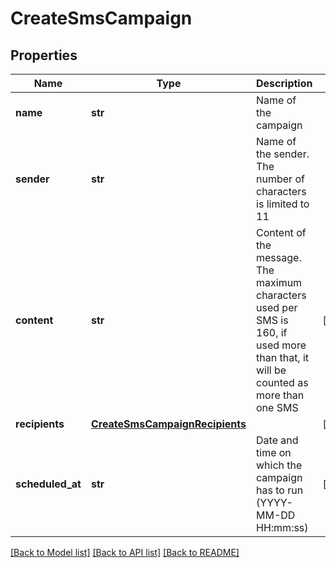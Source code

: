 # CreateSmsCampaign

## Properties
Name | Type | Description | Notes
------------ | ------------- | ------------- | -------------
**name** | **str** | Name of the campaign | 
**sender** | **str** | Name of the sender. The number of characters is limited to 11 | 
**content** | **str** | Content of the message. The maximum characters used per SMS is 160, if used more than that, it will be counted as more than one SMS | [optional] 
**recipients** | [**CreateSmsCampaignRecipients**](CreateSmsCampaignRecipients.md) |  | [optional] 
**scheduled_at** | **str** | Date and time on which the campaign has to run (YYYY-MM-DD HH:mm:ss) | [optional] 

[[Back to Model list]](../README.md#documentation-for-models) [[Back to API list]](../README.md#documentation-for-api-endpoints) [[Back to README]](../README.md)


